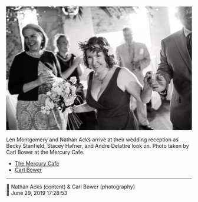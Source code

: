 ![Len Montgomery and Nathan Acks arrive at their wedding reception](assets/2f33f46cb2d69b91ff654e830cfe500f.webp)

Len Montgomery and Nathan Acks arrive at their wedding reception as Becky Stanfield, Stacey Hafner, and Andre Delattre look on. Photo taken by Carl Bower at the Mercury Cafe.

* [The Mercury Cafe](http://mercurycafe.com)
* [Carl Bower](https://carlbowerphotos.com)

- - - -

<span aria-hidden="true">👥</span> Nathan Acks (content) & Carl Bower (photography)  
<span aria-hidden="true">📅</span> June 29, 2019 17:28:53
